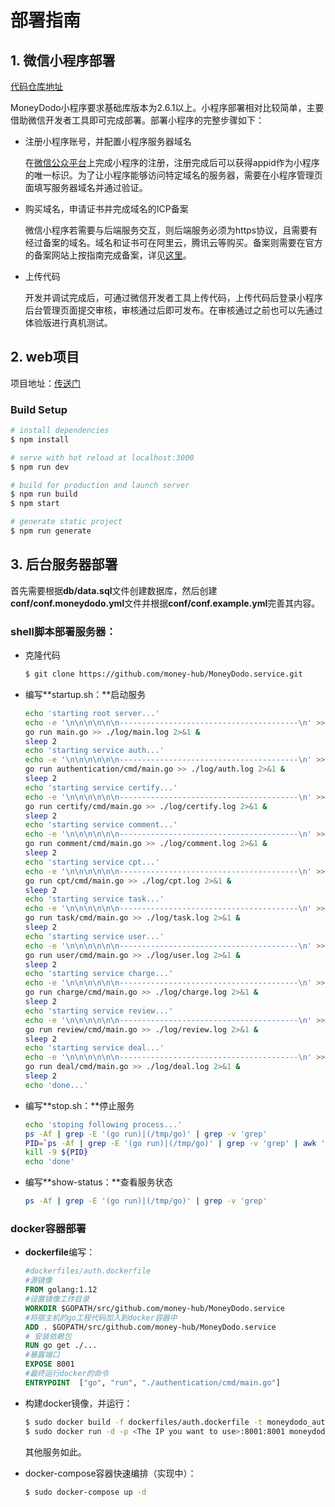 # 部署指南

## 1. 微信小程序部署

[代码仓库地址](<https://github.com/money-hub/MoneyDodo.wechat> )

MoneyDodo小程序要求基础库版本为2.6.1以上。小程序部署相对比较简单，主要借助微信开发者工具即可完成部署。部署小程序的完整步骤如下：

- 注册小程序账号，并配置小程序服务器域名

  在[微信公众平台](<https://mp.weixin.qq.com/> )上完成小程序的注册，注册完成后可以获得appid作为小程序的唯一标识。为了让小程序能够访问特定域名的服务器，需要在小程序管理页面填写服务器域名并通过验证。

- 购买域名，申请证书并完成域名的ICP备案

  微信小程序若需要与后端服务交互，则后端服务必须为https协议，且需要有经过备案的域名。域名和证书可在阿里云，腾讯云等购买。备案则需要在官方的备案网站上按指南完成备案，详见[这里](<http://beian.miit.gov.cn/state/outPortal/loginPortal.action> )。

- 上传代码

  开发并调试完成后，可通过微信开发者工具上传代码，上传代码后登录小程序后台管理页面提交审核，审核通过后即可发布。在审核通过之前也可以先通过体验版进行真机测试。

## 2. web项目

项目地址：[传送门](https://github.com/money-hub/MoneyDodo.web.git)

### Build Setup

```bash
# install dependencies
$ npm install

# serve with hot reload at localhost:3000
$ npm run dev

# build for production and launch server
$ npm run build
$ npm start

# generate static project
$ npm run generate
```

## 3. 后台服务器部署

首先需要根据**db/data.sql**文件创建数据库，然后创建**conf/conf.moneydodo.yml**文件并根据**conf/conf.example.yml**完善其内容。

### shell脚本部署服务器：

- 克隆代码

  ```bash
  $ git clone https://github.com/money-hub/MoneyDodo.service.git
  ```

- 编写**startup.sh：**启动服务

  ```bash
  echo 'starting root server...'
  echo -e '\n\n\n\n\n\n----------------------------------------\n' >> ./log/main.log
  go run main.go >> ./log/main.log 2>&1 &
  sleep 2
  echo 'starting service auth...'
  echo -e '\n\n\n\n\n\n----------------------------------------\n' >> ./log/auth.log
  go run authentication/cmd/main.go >> ./log/auth.log 2>&1 &
  sleep 2
  echo 'starting service certify...'
  echo -e '\n\n\n\n\n\n----------------------------------------\n' >> ./log/certify.log
  go run certify/cmd/main.go >> ./log/certify.log 2>&1 &
  sleep 2
  echo 'starting service comment...'
  echo -e '\n\n\n\n\n\n----------------------------------------\n' >> ./log/comment.log
  go run comment/cmd/main.go >> ./log/comment.log 2>&1 &
  sleep 2
  echo 'starting service cpt...'
  echo -e '\n\n\n\n\n\n----------------------------------------\n' >> ./log/cpt.log
  go run cpt/cmd/main.go >> ./log/cpt.log 2>&1 &
  sleep 2
  echo 'starting service task...'
  echo -e '\n\n\n\n\n\n----------------------------------------\n' >> ./log/task.log
  go run task/cmd/main.go >> ./log/task.log 2>&1 &
  sleep 2
  echo 'starting service user...'
  echo -e '\n\n\n\n\n\n----------------------------------------\n' >> ./log/user.log
  go run user/cmd/main.go >> ./log/user.log 2>&1 &
  sleep 2
  echo 'starting service charge...'
  echo -e '\n\n\n\n\n\n----------------------------------------\n' >> ./log/charge.log
  go run charge/cmd/main.go >> ./log/charge.log 2>&1 &
  sleep 2
  echo 'starting service review...'
  echo -e '\n\n\n\n\n\n----------------------------------------\n' >> ./log/review.log
  go run review/cmd/main.go >> ./log/review.log 2>&1 &
  sleep 2
  echo 'starting service deal...'
  echo -e '\n\n\n\n\n\n----------------------------------------\n' >> ./log/deal.log
  go run deal/cmd/main.go >> ./log/deal.log 2>&1 &
  sleep 2
  echo 'done...'
  ```

- 编写**stop.sh：**停止服务

  ```bash
  echo 'stoping following process...'
  ps -Af | grep -E '(go run)|(/tmp/go)' | grep -v 'grep'
  PID=`ps -Af | grep -E '(go run)|(/tmp/go)' | grep -v 'grep' | awk '{print $2}'`
  kill -9 ${PID}
  echo 'done'
  ```

- 编写**show-status：**查看服务状态

  ```bash
  ps -Af | grep -E '(go run)|(/tmp/go)' | grep -v 'grep'
  ```

### docker容器部署

- **dockerfile**编写：

  ```dockerfile
  #dockerfiles/auth.dockerfile
  #源镜像
  FROM golang:1.12
  #设置镜像工作目录
  WORKDIR $GOPATH/src/github.com/money-hub/MoneyDodo.service
  #将宿主机的go工程代码加入到docker容器中
  ADD . $GOPATH/src/github.com/money-hub/MoneyDodo.service
  # 安装依赖包
  RUN go get ./...
  #暴露端口
  EXPOSE 8001
  #最终运行docker的命令
  ENTRYPOINT  ["go", "run", "./authentication/cmd/main.go"]
  ```

- 构建docker镜像，并运行：

  ```bash
  $ sudo docker build -f dockerfiles/auth.dockerfile -t moneydodo_auth .
  $ sudo docker run -d -p <The IP you want to use>:8001:8001 moneydodo_auth
  ```

  其他服务如此。

- docker-compose容器快速编排（实现中）：

  ```bash
  $ sudo docker-compose up -d
  ```
